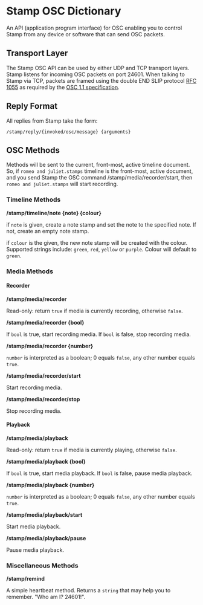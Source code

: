 # Stamp OSC Dictionary

An API (application program interface) for OSC enabling you to control Stamp from any device or software that can send OSC packets.

## Transport Layer

The Stamp OSC API can be used by either UDP and TCP transport layers. Stamp listens for incoming OSC packets on port 24601. When talking to Stamp via TCP, packets are framed using the double END SLIP protocol [RFC 1055](https://tools.ietf.org/rfc/rfc1055.txt) as required by the [OSC 1.1 specification](http://opensoundcontrol.org/introduction-osc).

## Reply Format

All replies from Stamp take the form:

`/stamp/reply/{invoked/osc/message} {arguments}`

## OSC Methods

Methods will be sent to the current, front-most, active timeline document. So, if `romeo and juliet.stamps` timeline is the front-most, active document, and you send Stamp the OSC command /stamp/media/recorder/start, then `romeo and juliet.stamps` will start recording.

### Timeline Methods

**/stamp/timeline/note {note} {colour}**

if `note` is given, create a note stamp and set the note to the specified note. If not, create an empty note stamp.

if `colour` is the given, the new note stamp will be created with the colour. Supported strings include: `green`, `red`, `yellow` or `purple`. Colour will default to `green`.

### Media Methods

#### Recorder

**/stamp/media/recorder**

Read-only: return `true` if media is currently recording, otherwise `false`.

**/stamp/media/recorder {bool}**

If `bool` is true, start recording media. 
If `bool` is false, stop recording media.

**/stamp/media/recorder {number}**

`number` is interpreted as a boolean; 0 equals `false`, any other number equals `true`.

**/stamp/media/recorder/start**

Start recording media.

**/stamp/media/recorder/stop**

Stop recording media.

#### Playback

**/stamp/media/playback**

Read-only: return `true` if media is currently playing, otherwise `false`.

**/stamp/media/playback {bool}**

If `bool` is true, start media playback. 
If `bool` is false, pause media playback.

**/stamp/media/playback {number}**

`number` is interpreted as a boolean; 0 equals `false`, any other number equals `true`.

**/stamp/media/playback/start**

Start media playback.

**/stamp/media/playback/pause**

Pause media playback.

### Miscellaneous Methods

**/stamp/remind**

A simple heartbeat method. Returns a `string` that may help you to remember. "Who am I? 24601!".
